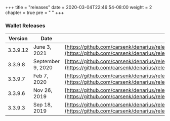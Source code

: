 +++
title = "releases"
date = 2020-03-04T22:46:54-08:00
weight = 2
chapter = true
pre = "<i class='fab fa-github'></i> "
+++

### Wallet Releases

| Version | Date |  |
| ------ | ----| ----------- |
| 3.3.9.12 | June 3, 2021 | [https://github.com/carsenk/denarius/releases/tag/v3.3.9.12](https://github.com/carsenk/denarius/releases/tag/v3.3.9.12)|
| 3.3.9.8 | September 9, 2020 | [https://github.com/carsenk/denarius/releases/tag/v3.3.9.8](https://github.com/carsenk/denarius/releases/tag/v3.3.9.8)|
| 3.3.9.7 | Feb 7, 2020 | [https://github.com/carsenk/denarius/releases/tag/v3.3.9.7](https://github.com/carsenk/denarius/releases/tag/v3.3.9.7)|
| 3.3.9.6 | Nov 26, 2019 | [https://github.com/carsenk/denarius/releases/tag/v3.3.9.6](https://github.com/carsenk/denarius/releases/tag/v3.3.9.6) |
| 3.3.9.3 | Sep 18, 2019 | [https://github.com/carsenk/denarius/releases/tag/v3.3.9.3](https://github.com/carsenk/denarius/releases/tag/v3.3.9.3)
